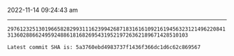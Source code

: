 2022-11-14 09:24:43 am

---

`29761232513019665828299311162399426871831616109216194563231214962208413136028866249592488618168269543195219726362189671428510103`

`Latest commit SHA is: 5a3760ebd4983737f1436f366dc1d6c62c869567 `
